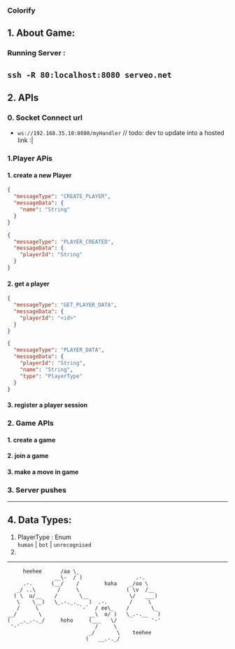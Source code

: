 ### Colorify

## 1. About Game:

### Running Server :
`ssh -R 80:localhost:8080 serveo.net`
---
## 2. APIs
### 0. Socket Connect url
* `ws://192.168.35.10:8080/myHandler` // todo: dev to update into a hosted link :|
### 1.Player APis
#### 1. create a new Player
```json
{
  "messageType": "CREATE_PLAYER",
  "messageData": {
    "name": "String"
  }
}
```

```json
{
  "messageType": "PLAYER_CREATED",
  "messageData": {
    "playerId": "String"
  }
}
```
#### 2. get a player
```json
{
  "messageType": "GET_PLAYER_DATA",
  "messageData": {
    "playerId": "<id>"
  }
}
```

```json
{
  "messageType": "PLAYER_DATA",
  "messageData": {
    "playerId": "String",
    "name": "String",
    "type": "PlayerType" 
  }
}
```
#### 3. register a player session

### 2. Game APIs
#### 1. create a game

#### 2. join a game

#### 3. make a move in game

### 3. Server pushes


---
## 4. Data Types:
1. PlayerType : Enum \
  `human` | `bot` | `unrecognised`
2. 


---



         heehee      /aa \_
                   __\-  / )                 .-.
         .-.      (__/    /        haha    _/oo \
       _/ ..\       /     \               ( \v  /__
      ( \  u/__    /       \__             \/   ___)
       \    \__)   \_.-._._   )  .-.       /     \
       /     \             `-`  / ee\_    /       \_
    __/       \               __\  o/ )   \_.-.__   )
    (   _._.-._/     hoho     (___   \/           '-'
     '-'                        /     \
                              _/       \    teehee
                             (   __.-._/